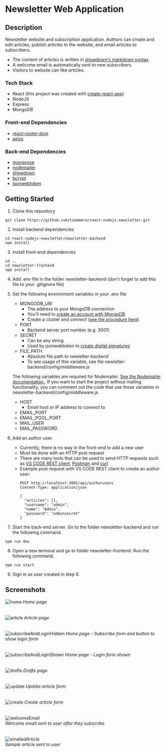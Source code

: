 # Newsletter Web Application

## Description
Newsletter website and subscription application. Authors can create and edit articles, publish articles to the website, and email articles to subscribers. 
- The content of articles is written in [showdown's markdown syntax](https://github.com/showdownjs/showdown/wiki/Showdown's-Markdown-syntax). 
- A welcome email is automatically sent to new subscribers.
- Visitors to website can like articles.

### Tech Stack
- React (this project was created with [create-react-app](https://create-react-app.dev/))
- NodeJS
- Express
- MongoDB

### Front-end Dependencies
- [react-router-dom](https://reactrouter.com/web/guides/quick-start)
- [axios](https://axios-http.com/docs/intro)

### Back-end Dependencies
- [mongoose](https://mongoosejs.com/docs/)
- [nodemailer](https://nodemailer.com/about/)
- [showdown](https://github.com/showdownjs/showdown)
- [bcrypt](https://www.npmjs.com/package/bcrypt)
- [jsonwebtoken](https://www.npmjs.com/package/jsonwebtoken)

## Getting Started
1. Clone this repository
  ```
  git clone https://github.com/timamero/react-nodejs-newsletter.git
  ```
2. Install backend dependencies
  ```
  cd react-nodejs-newsletter/newsletter-backend
  npm install
  ```
3. Install front-end dependencies
  ```
  cd ..
  cd newsletter-frontend
  npm install
  ```
4. Add .env file in the folder newsletter-backend (don't forget to add this file to your .gitignore file)
5. Set the following environment variables in your .env file
    - MONGODB_URI
      - The address to your MongoDB connection
      - You'll need to [create an account with MongoDB](https://www.mongodb.com/cloud/atlas)
      - Create a cluster and connect ([see the procedure here](https://docs.mongodb.com/guides/cloud/connectionstring/))
    - PORT
      - Backend server port number (e.g. 3001)
    - SECRET
      - Can be any string
      - Used by jsonwebtoken to [create digital signatures](https://www.npmjs.com/package/jsonwebtoken#usage)
    - FILE_PATH
      - Absolute file path to newletter-backend
      - To see usage of this variable, see file newletter-backend/config/middleware.js

    The following variables are required for Nodemailer. [See the Nodemailer documentation.](https://nodemailer.com/smtp/). If you want to start the project without mailing functionality, you can comment out the code that use these variables in newsletter-backend/config/middleware.js
    - HOST
      - Email host or IP address to connect to
    - EMAIL_PORT
    - EMAIL_POOL_PORT
    - MAIL_USER
    - MAIL_PASSWORD
6. Add an author user. 
    - Currently, there is no way in the front-end to add a new user
    - Must be done with an HTTP post request
    - There are many tools that can be used to send HTTP requests such as [VS CODE REST client](https://marketplace.visualstudio.com/items?itemName=humao.rest-client), [Postman](https://www.getpostman.com/) and [curl](https://curl.se/)
    - Example post request with VS CODE REST client to create an author user: 
      ```
      POST http://localhost:3001/api/authorusers
      Content-Type: application/json

      {
        "articles": [],
        "username": "admin",
        "name": "Admin",
        "password": "adminsecret"
      }
      ```
7. Start the back-end server. Go to the folder newsletter-backend and run the following command.
  ```
  npm run dev
  ```
8. Open a new terminal and go to folder newsletter-frontend. Run the following command.
  ```
  npm run start
  ```
9. Sign in as user created in step 6.

## Screenshots
![home](https://user-images.githubusercontent.com/54559570/137379001-2574a251-0914-4f68-a3b5-dd92291cfab9.jpg)
*Home page*
<br>
<br>
<br>
![article](https://user-images.githubusercontent.com/54559570/137379132-5a111f15-ae04-449f-9106-17d37fb86e34.jpg)
*Article page*
<br>
<br>
<br>
![subscribeAndLoginHidden](https://user-images.githubusercontent.com/54559570/137379050-864d7833-5e05-42e9-8a02-819283bbac64.jpg)
*Home page - Subscribe form and button to show login form*
<br>
<br>
<br>
![subscribeAndLoginShown](https://user-images.githubusercontent.com/54559570/137379092-ed9d2956-8031-4cc2-a8f5-7392aad1db8b.jpg)
*Home page - Login form shown*
<br>
<br>
<br>
![drafts](https://user-images.githubusercontent.com/54559570/137406477-7ad49367-7e6e-4047-ab4a-5e6fb5b4eccd.jpg)
*Drafts page*
<br>
<br>
<br>
![update](https://user-images.githubusercontent.com/54559570/137379162-4249513f-1c5f-4497-9504-060ea8009c01.jpg)
*Update article form*
<br>
<br>
<br>
![create](https://user-images.githubusercontent.com/54559570/137379192-93eb3661-a14c-4c7b-9d2a-585ca0396778.jpg)
*Create article form*
<br>
<br>
<br>
![welcomeEmail](https://user-images.githubusercontent.com/54559570/137795705-a4b5ec8e-5222-4946-80ef-d22fee68f987.jpg)  
*Welcome email sent to user after they subscribe*
<br>
<br>
<br>
![emailedArticle](https://user-images.githubusercontent.com/54559570/137795792-f7476d71-d258-407c-8f7d-c19efa341355.jpg)  
*Sample article sent to user*
